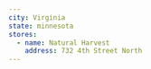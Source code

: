 ```yaml
---
city: Virginia
state: minnesota
stores:
  - name: Natural Harvest
    address: 732 4th Street North
---
```

